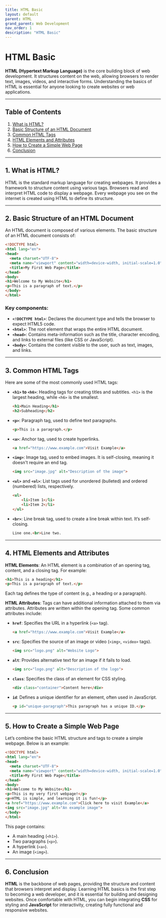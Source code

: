 ```yaml
---
title: HTML Basic
layout: default
parent: HTML
grand_parent: Web Development
nav_order: 1
description: "HTML Basic"
---
```


# HTML Basic

**HTML (Hypertext Markup Language)** is the core building block of web development. It structures content on the web,
allowing browsers to render text, images, videos, and interactive forms. Understanding the basics of HTML is essential
for anyone looking to create websites or web applications.

---

## Table of Contents

1. [What is HTML?](#what-is-html)
2. [Basic Structure of an HTML Document](#basic-structure-of-an-html-document)
3. [Common HTML Tags](#common-html-tags)
4. [HTML Elements and Attributes](#html-elements-and-attributes)
5. [How to Create a Simple Web Page](#how-to-create-a-simple-web-page)
6. [Conclusion](#conclusion)

---

## 1. What is HTML?

HTML is the standard markup language for creating webpages. It provides a framework to structure content using various
tags. Browsers read and interpret HTML code to display a webpage. Every webpage you see on the internet is created using
HTML to define its structure.

---

## 2. Basic Structure of an HTML Document

An HTML document is composed of various elements. The basic structure of an HTML document consists of:

```html
<!DOCTYPE html>
<html lang="en">
<head>
  <meta charset="UTF-8">
  <meta name="viewport" content="width=device-width, initial-scale=1.0">
  <title>My First Web Page</title>
</head>
<body>
<h1>Welcome to My Website</h1>
<p>This is a paragraph of text.</p>
</body>
</html>
```

### Key components:

- **`<!DOCTYPE html>`**: Declares the document type and tells the browser to expect HTML5 code.
- **`<html>`**: The root element that wraps the entire HTML document.
- **`<head>`**: Contains meta-information such as the title, character encoding, and links to external files (like CSS
  or JavaScript).
- **`<body>`**: Contains the content visible to the user, such as text, images, and links.

---

## 3. Common HTML Tags

Here are some of the most commonly used HTML tags:

- **`<h1>` to `<h6>`**: Heading tags for creating titles and subtitles. `<h1>` is the largest heading, while `<h6>` is
  the smallest.
  ```html
  <h1>Main Heading</h1>
  <h2>Subheading</h2>
  ```

- **`<p>`**: Paragraph tag, used to define text paragraphs.
  ```html
  <p>This is a paragraph.</p>
  ```

- **`<a>`**: Anchor tag, used to create hyperlinks.
  ```html
  <a href="https://www.example.com">Visit Example</a>
  ```

- **`<img>`**: Image tag, used to embed images. It is self-closing, meaning it doesn't require an end tag.
  ```html
  <img src="image.jpg" alt="Description of the image">
  ```

- **`<ul>`** and **`<ol>`**: List tags used for unordered (bulleted) and ordered (numbered) lists, respectively.
  ```html
  <ul>
      <li>Item 1</li>
      <li>Item 2</li>
  </ul>
  ```

- **`<br>`**: Line break tag, used to create a line break within text. It’s self-closing.
  ```html
  Line one.<br>Line two.
  ```

---

## 4. HTML Elements and Attributes

**HTML Elements**: An HTML element is a combination of an opening tag, content, and a closing tag. For example:

```html
<h1>This is a heading</h1>
<p>This is a paragraph of text.</p>
```

Each tag defines the type of content (e.g., a heading or a paragraph).

**HTML Attributes**: Tags can have additional information attached to them via attributes. Attributes are written within
the opening tag. Some common attributes include:

- **`href`**: Specifies the URL in a hyperlink (`<a>` tag).
  ```html
  <a href="https://www.example.com">Visit Example</a>
  ```

- **`src`**: Specifies the source of an image or video (`<img>`, `<video>` tags).
  ```html
  <img src="logo.png" alt="Website Logo">
  ```

- **`alt`**: Provides alternative text for an image if it fails to load.
  ```html
  <img src="logo.png" alt="Description of the logo">
  ```

- **`class`**: Specifies the class of an element for CSS styling.
  ```html
  <div class="container">Content here</div>
  ```

- **`id`**: Defines a unique identifier for an element, often used in JavaScript.
  ```html
  <p id="unique-paragraph">This paragraph has a unique ID.</p>
  ```

---

## 5. How to Create a Simple Web Page

Let’s combine the basic HTML structure and tags to create a simple webpage. Below is an example:

```html
<!DOCTYPE html>
<html lang="en">
<head>
  <meta charset="UTF-8">
  <meta name="viewport" content="width=device-width, initial-scale=1.0">
  <title>My First Web Page</title>
</head>
<body>
<h1>Welcome to My Website</h1>
<p>This is my very first webpage!</p>
<p>HTML is simple, and learning it is fun!</p>
<a href="https://www.example.com">Click here to visit Example</a>
<img src="image.jpg" alt="An example image">
</body>
</html>
```

This page contains:

- A main heading (`<h1>`).
- Two paragraphs (`<p>`).
- A hyperlink (`<a>`).
- An image (`<img>`).

---

## 6. Conclusion

**HTML** is the backbone of web pages, providing the structure and content that browsers interpret and display. Learning
HTML basics is the first step to becoming a web developer, and it is essential for building and designing websites. Once
comfortable with HTML, you can begin integrating **CSS** for styling and **JavaScript** for interactivity, creating
fully functional and responsive websites.
